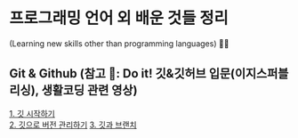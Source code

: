 # 프로그래밍 언어 외 배운 것들 정리
(Learning new skills other than programming languages) 🌼🦋

## Git & Github (참고 📕:  Do it! 깃&깃허브 입문(이지스퍼블리싱), 생활코딩 관련 영상)
[1. 깃 시작하기](https://github.com/Yejin-Carol/DailyPractice/blob/main/Etc./git.md) <br>
[2. 깃으로 버전 관리하기](https://github.com/Yejin-Carol/DailyPractice/blob/main/Etc./git1.md)
[3. 깃과 브랜치](https://github.com/Yejin-Carol/DailyPractice/blob/main/Etc./git2.md)
